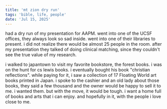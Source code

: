 ```yaml
---
title: 'mt zion dry run'
tags: 'bible, life, people'
date: 'Jul 15, 2025'
---
```


had a dry run of my presentation for AAPM. went into one of the UCSF offices, they always look so sad inside. went into one of their libraries to present. i did not realize there would be almost 25 people in the room. after my presentation they talked of doing clinical matching, since they couldn't see the true value of my research.

i walked to japantown to visit my favorite bookstore, the forest books. i was on the hunt for cs lewis books. i eventually bought his book "christian reflections". while paying for it, i saw a collection of 17 Floating World art books printed in Japan. i spoke to the cashier and an old lady about those books, they said a few thousand and the owner would be happy to sell it to me. i wanted them. but with the move, it would be tough. i want a home full of books and arts that i can enjoy. and hopefully in it, with the people i love close to me.
